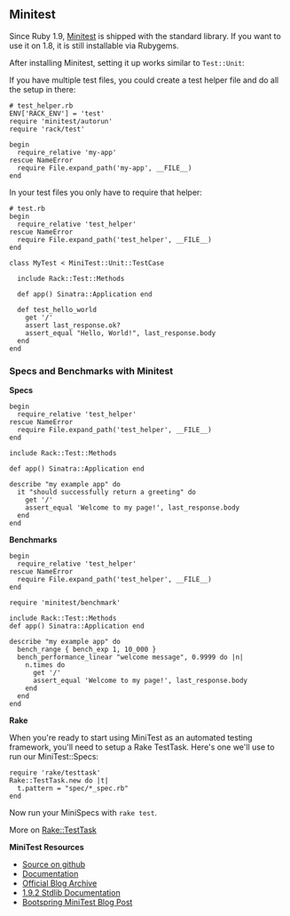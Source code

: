 Minitest
--------

Since Ruby 1.9, [Minitest](http://rubydoc.info/gems/minitest/2.0.1/frames) is
shipped with the standard library. If you want to use it on 1.8, it is still
installable via Rubygems.

After installing Minitest, setting it up works similar to `Test::Unit`:

If you have multiple test files, you could create a test helper file and do
all the setup in there:

    # test_helper.rb
    ENV['RACK_ENV'] = 'test'
    require 'minitest/autorun'
    require 'rack/test'
    
    begin
      require_relative 'my-app'
    rescue NameError 
      require File.expand_path('my-app', __FILE__)
    end
  
In your test files you only have to require that helper:

    # test.rb
    begin 
      require_relative 'test_helper'
    rescue NameError
      require File.expand_path('test_helper', __FILE__)
    end

    class MyTest < MiniTest::Unit::TestCase
      
      include Rack::Test::Methods

      def app() Sinatra::Application end
    
      def test_hello_world
        get '/'
        assert last_response.ok?
        assert_equal "Hello, World!", last_response.body
      end
    end

### Specs and Benchmarks with Minitest

**Specs**

    begin 
      require_relative 'test_helper'
    rescue NameError
      require File.expand_path('test_helper', __FILE__)
    end

    include Rack::Test::Methods

    def app() Sinatra::Application end

    describe "my example app" do
      it "should successfully return a greeting" do
        get '/' 
        assert_equal 'Welcome to my page!', last_response.body 
      end
    end

**Benchmarks**

    begin 
      require_relative 'test_helper'
    rescue NameError
      require File.expand_path('test_helper', __FILE__)
    end
    
    require 'minitest/benchmark'

    include Rack::Test::Methods
    def app() Sinatra::Application end

    describe "my example app" do
      bench_range { bench_exp 1, 10_000 } 
      bench_performance_linear "welcome message", 0.9999 do |n|
        n.times do
          get '/'
          assert_equal 'Welcome to my page!', last_response.body 
        end 
      end
    end

**Rake**

When you're ready to start using MiniTest as an automated testing framework,
you'll need to setup a Rake TestTask. Here's one we'll use to run our
MiniTest::Specs:

    require 'rake/testtask'
    Rake::TestTask.new do |t|
      t.pattern = "spec/*_spec.rb" 
    end 

Now run your MiniSpecs with `rake test`.

More on [Rake::TestTask](http://rake.rubyforge.org/classes/Rake/TestTask.html)


**MiniTest Resources**

*   [Source on github](https://github.com/seattlerb/minitest)
*   [Documentation](http://rdoc.info/gems/minitest/2.0.2/frames)
*   [Official Blog Archive](http://blog.zenspider.com/minitest/) 
*   [1.9.2 Stdlib Documentation](http://rdoc.info/stdlib/minitest/1.9.2/frames)
*   [Bootspring MiniTest Blog Post](http://www.bootspring.com/2010/09/22/minitest-rubys-test-framework/)


